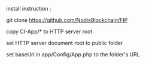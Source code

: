 install instruction :

git clone https://github.com/NodixBlockchain/FIP

copy CI-App/* to HTTP server root

set HTTP server document root to public folder

set baseUrl in app/Config/App.php to the folder's URL
